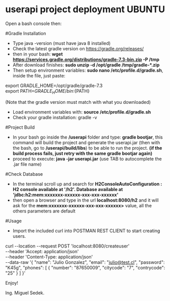 # userapi project deployment UBUNTU

Open a bash console then:

#Gradle Installation
- Type java -version (must have java 8 installed)
- Check the latest gradle version on https://gradle.org/releases/
- then in your bash: **wget https://services.gradle.org/distributions/gradle-7.3-bin.zip -P /tmp**
- After download finishes: **sudo unzip -d /opt/gradle /tmp/gradle-*.zip**
- Then setup environment variables: **sudo nano /etc/profile.d/gradle.sh**, inside the file, just paste:

export GRADLE_HOME=/opt/gradle/gradle-7.3 \
export PATH=${GRADLE_HOME}/bin:${PATH}


(Note that the gradle version must match with what you downloaded)
- Load environment variables with: **source /etc/profile.d/gradle.sh**
- Check your gradle installation: gradle -v

#Project Build
- In your bash go inside the **/userapi** folder and type: **gradle bootjar**, this command will build the
project and generate the userapi.jar (then with the bash, go to **/userapi/build/libs**) to be able to run the project.
**(if the build process fails, just retry with the same gradle bootjar again)**
- proceed to execute: **java -jar userapi.jar** (use TAB to autocomplete the .jar file name)

#Check Database
- In the terminal scroll up and search for **H2ConsoleAutoConfiguration    : H2 console available at '/h2'. Database available at 'jdbc:h2:mem:xxxxxxx-xxxxxx-xxx-xxx-xxxxxx'**
- then open a browser and type in the url **localhost:8080/h2** and it will ask for the **mem:xxxxxxx-xxxxxx-xxx-xxx-xxxxxx>** value, all the others parameters are default

#Usage
- Import the included curl into POSTMAN REST CLIENT to start creating users.

curl --location --request POST 'localhost:8080/createuser' \
--header 'Accept: application/json' \
--header 'Content-Type: application/json' \
--data-raw '{
"name": "Julio Gonzalez",
"email": "julio@test.cl",
"password": "K45g",
"phones": [
{
"number": "87650009",
"citycode": "7",
"contrycode": "25"
}
]
}'

Enjoy!

Ing. Miguel Sedek.

